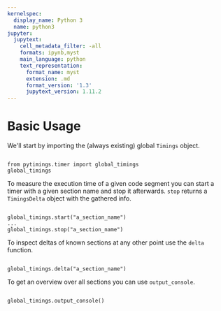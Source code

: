 ```yaml
---
kernelspec:
  display_name: Python 3
  name: python3
jupyter:
  jupytext:
    cell_metadata_filter: -all
    formats: ipynb,myst
    main_language: python
    text_representation:
      format_name: myst
      extension: .md
      format_version: '1.3'
      jupytext_version: 1.11.2
---
```


Basic Usage
===========

We'll start by importing the (always existing) global `Timings` object.

```{code-cell}

from pytimings.timer import global_timings
global_timings
```

To measure the execution time of a given code segment you can
start a timer with a given section name and stop it afterwards.
`stop` returns a `TimingsDelta` object with the gathered info.

```{code-cell}

global_timings.start("a_section_name")
...
global_timings.stop("a_section_name")

```

To inspect deltas of known sections at any other point
use the `delta` function.

```{code-cell}

global_timings.delta("a_section_name")
```

To get an overview over all sections you can use `output_console`.

```{code-cell}

global_timings.output_console()
```
